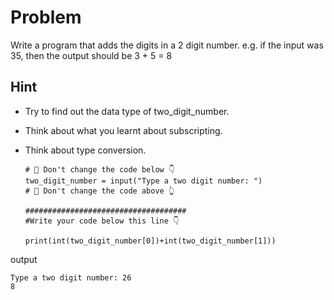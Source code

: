 # Problem
Write a program that adds the digits in a 2 digit number. e.g. if the input was 35, then the output should be 3 + 5 = 8

## Hint
- Try to find out the data type of two_digit_number.
- Think about what you learnt about subscripting.
- Think about type conversion.

      # 🚨 Don't change the code below 👇
      two_digit_number = input("Type a two digit number: ")
      # 🚨 Don't change the code above 👆

      ####################################
      #Write your code below this line 👇

      print(int(two_digit_number[0])+int(two_digit_number[1]))
      
output

    Type a two digit number: 26
    8
